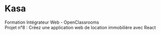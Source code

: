# Kasa
Formation Intégrateur Web - OpenClassrooms  
Projet n°8 : Créez une application web de location immobilière avec React